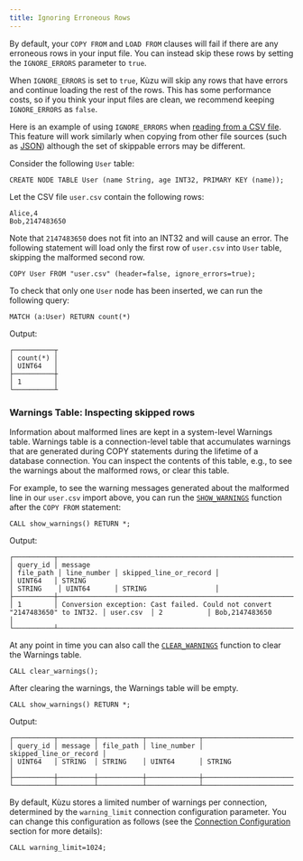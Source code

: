 ```yaml
---
title: Ignoring Erroneous Rows
---
```


By default, your `COPY FROM` and `LOAD FROM` clauses will fail if there are any erroneous rows
in your input file. You can instead skip these rows by setting the `IGNORE_ERRORS` parameter to `true`.

When `IGNORE_ERRORS` is set to `true`, Kùzu will skip any rows that have errors and continue loading the rest of the rows.
This has some performance costs, so if you think your input files are clean, we recommend keeping `IGNORE_ERRORS` as `false`.

Here is an example of using `IGNORE_ERRORS` when [reading from a CSV file](/import/csv). This feature will work similarly when copying from other file sources (such as [JSON](/import/copy-from-json)) although the set of skippable errors may be different.

Consider the following `User` table:

```cypher
CREATE NODE TABLE User (name String, age INT32, PRIMARY KEY (name));
```

Let the CSV file `user.csv` contain the following rows:
```csv
Alice,4
Bob,2147483650
```
Note that `2147483650` does not fit into an INT32 and will cause an error.
The following statement will load only the first row of `user.csv` into `User` table, skipping the malformed second row.

```cypher
COPY User FROM "user.csv" (header=false, ignore_errors=true);
```

To check that only one `User` node has been inserted, we can run the following query:
```cypher
MATCH (a:User) RETURN count(*)
```
Output:
```
┌──────────┬
│ count(*) │
│ UINT64   │
├──────────┼
│ 1        │
└──────────┴
```

### Warnings Table: Inspecting skipped rows
Information about malformed lines are kept in a system-level Warnings table.
Warnings table is a connection-level table that accumulates warnings that are generated during COPY statements during the
lifetime of a database connection. You can inspect the contents of this table, e.g., to see the warnings
about the malformed rows, or clear this table.

For example, to see the warning messages generated about the malformed line in our `user.csv` import above,
you can run the [`SHOW_WARNINGS`](/cypher/query-clauses/call#show_warnings) function after the `COPY FROM` statement:

```cypher
CALL show_warnings() RETURN *;
```

Output:
```
┌──────────┬─────────────────────────────────────────────────────────────────────────────┬───────────┬─────────────┬────────────────────────┐
│ query_id │ message                                                                     │ file_path │ line_number │ skipped_line_or_record │
│ UINT64   │ STRING                                                                      │ STRING    │ UINT64      │ STRING                 │
├──────────┼─────────────────────────────────────────────────────────────────────────────┼───────────┼─────────────┼────────────────────────┤
│ 1        │ Conversion exception: Cast failed. Could not convert "2147483650" to INT32. │ user.csv  │ 2           │ Bob,2147483650         │
└──────────┴─────────────────────────────────────────────────────────────────────────────┴───────────┴─────────────┴────────────────────────┘
```

At any point in time you can also call the [`CLEAR_WARNINGS`](/cypher/query-clauses/call#clear_warnings) function to clear the Warnings table.

```cypher
CALL clear_warnings();
```

After clearing the warnings, the Warnings table will be empty.

```cypher
CALL show_warnings() RETURN *;
```

Output:
```
┌──────────┬─────────┬───────────┬─────────────┬────────────────────────┐
│ query_id │ message │ file_path │ line_number │ skipped_line_or_record │
│ UINT64   │ STRING  │ STRING    │ UINT64      │ STRING                 │
├──────────┼─────────┼───────────┼─────────────┼────────────────────────┤
└──────────┴─────────┴───────────┴─────────────┴────────────────────────┘
```

By default, Kùzu stores a limited number of warnings per connection, determined by the `warning_limit` connection configuration parameter.
You can change this configuration as follows (see the [Connection Configuration](/cypher/configuration#connection-configuration) section for more details):
```cypher
CALL warning_limit=1024;
```
